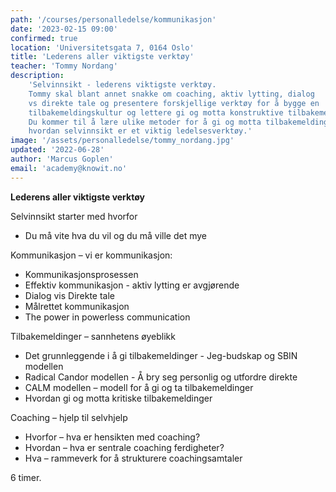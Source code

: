 ```yaml
---
path: '/courses/personalledelse/kommunikasjon'
date: '2023-02-15 09:00'
confirmed: true
location: 'Universitetsgata 7, 0164 Oslo'
title: 'Lederens aller viktigste verktøy'
teacher: 'Tommy Nordang'
description: 
    'Selvinnsikt - lederens viktigste verktøy. 
    Tommy skal blant annet snakke om coaching, aktiv lytting, dialog 
    vs direkte tale og presentere forskjellige verktøy for å bygge en 
    tilbakemeldingskultur og lettere gi og motta konstruktive tilbakemeldinger. 
    Du kommer til å lære ulike metoder for å gi og motta tilbakemeldinger og 
    hvordan selvinnsikt er et viktig ledelsesverktøy.'
image: '/assets/personalledelse/tommy_nordang.jpg'
updated: '2022-06-28'
author: 'Marcus Goplen'
email: 'academy@knowit.no'
---
```


**Lederens aller viktigste verktøy**

Selvinnsikt starter med hvorfor
- Du må vite hva du vil og du må ville det mye

Kommunikasjon – vi er kommunikasjon:
- Kommunikasjonsprosessen
- Effektiv kommunikasjon - aktiv lytting er avgjørende
- Dialog vis Direkte tale
- Målrettet kommunikasjon
- The power in powerless communication

Tilbakemeldinger – sannhetens øyeblikk
- Det grunnleggende i å gi tilbakemeldinger - Jeg-budskap og SBIN modellen
- Radical Candor modellen - Å bry seg personlig og utfordre direkte
- CALM modellen – modell for å gi og ta tilbakemeldinger
- Hvordan gi og motta kritiske  tilbakemeldinger

Coaching – hjelp til selvhjelp
- Hvorfor – hva er hensikten med coaching?
- Hvordan – hva er sentrale coaching ferdigheter?
- Hva – rammeverk for å strukturere coachingsamtaler

6 timer.